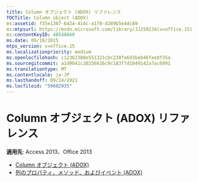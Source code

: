 ```yaml
---
title: Column オブジェクト (ADOX) リファレンス
TOCTitle: Column object (ADOX)
ms:assetid: f35e1307-6424-414c-a170-d389b5e4dc89
ms:mtpsurl: https://msdn.microsoft.com/library/JJ250234(v=office.15)
ms:contentKeyID: 48548669
ms.date: 09/18/2015
mtps_version: v=office.15
ms.localizationpriority: medium
ms.openlocfilehash: c12362388e551321cbc230fe6d3beb46fee8f35a
ms.sourcegitcommit: a1d9041c20256616c9c183f7d1049142a7ac6991
ms.translationtype: MT
ms.contentlocale: ja-JP
ms.lasthandoff: 09/24/2021
ms.locfileid: "59602935"
---
```

# <a name="column-object-adox-reference"></a>Column オブジェクト (ADOX) リファレンス

**適用先**: Access 2013、Office 2013

- [Column オブジェクト (ADOX)](column-object-adox.md)
- [列のプロパティ、メソッド、およびイベント (ADOX)](column-properties-methods-and-events-adox.md)

